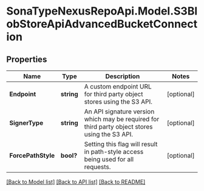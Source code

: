 # SonaTypeNexusRepoApi.Model.S3BlobStoreApiAdvancedBucketConnection
## Properties

Name | Type | Description | Notes
------------ | ------------- | ------------- | -------------
**Endpoint** | **string** | A custom endpoint URL for third party object stores using the S3 API. | [optional] 
**SignerType** | **string** | An API signature version which may be required for third party object stores using the S3 API. | [optional] 
**ForcePathStyle** | **bool?** | Setting this flag will result in path-style access being used for all requests. | [optional] 

[[Back to Model list]](../README.md#documentation-for-models) [[Back to API list]](../README.md#documentation-for-api-endpoints) [[Back to README]](../README.md)

